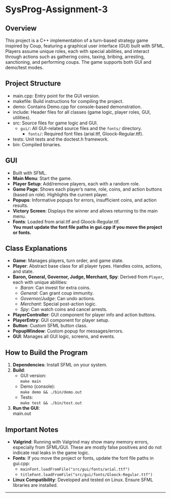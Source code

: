 # SysProg-Assignment-3

## Overview
This project is a C++ implementation of a turn-based strategy game inspired by Coup, featuring a graphical user interface (GUI) built with SFML. Players assume unique roles, each with special abilities, and interact through actions such as gathering coins, taxing, bribing, arresting, sanctioning, and performing coups. The game supports both GUI and demo/test modes.

## Project Structure
- main.cpp: Entry point for the GUI version.
- makefile: Build instructions for compiling the project.
- demo: Contains Demo.cpp for console-based demonstration.
- include: Header files for all classes (game logic, player roles, GUI, utilities).
- src: Source files for game logic and GUI.
  - `gui/`: All GUI-related source files and the `fonts/` directory.
    - `fonts/`: Required font files (arial.ttf, Gloock-Regular.ttf).
- tests: Unit tests and the doctest.h framework.
- bin: Compiled binaries.

## GUI
- Built with SFML.
- **Main Menu**: Start the game.
- **Player Setup**: Add/remove players, each with a random role.
- **Game Page**: Shows each player’s name, role, coins, and action buttons (based on role). Highlights the current player.
- **Popups**: Informative popups for errors, insufficient coins, and action results.
- **Victory Screen**: Displays the winner and allows returning to the main menu.
- **Fonts**: Loaded from arial.ttf and Gloock-Regular.ttf.  
  **You must update the font file paths in gui.cpp if you move the project or fonts.**

## Class Explanations
- **Game**: Manages players, turn order, and game state.
- **Player**: Abstract base class for all player types. Handles coins, actions, and state.
- **Baron, General, Governor, Judge, Merchant, Spy**: Derived from `Player`, each with unique abilities:
  - *Baron*: Can invest for extra coins.
  - *General*: Can grant coup immunity.
  - *Governor/Judge*: Can undo actions.
  - *Merchant*: Special post-action logic.
  - *Spy*: Can watch coins and cancel arrests.
- **PlayerController**: GUI component for player info and action buttons.
- **PlayerEntry**: GUI component for player setup.
- **Button**: Custom SFML button class.
- **PopupWindow**: Custom popup for messages/errors.
- **GUI**: Manages all GUI logic, screens, and events.

## How to Build the Program
1. **Dependencies**: Install SFML on your system.
2. **Build**:
   - GUI version:  
     `make main`
   - Demo (console):  
     `make demo && ./bin/demo.out`
   - Tests:  
     `make test && ./bin/test.out`
3. **Run the GUI**:  
   main.out

## Important Notes
- **Valgrind**: Running with Valgrind may show many memory errors, especially from SFML/GUI. These are mostly false positives and do not indicate real leaks in the game logic.
- **Fonts**: If you move the project or fonts, update the font file paths in gui.cpp:
  - `mainFont.loadFromFile("src/gui/fonts/arial.ttf")`
  - `titleFont.loadFromFile("src/gui/fonts/Gloock-Regular.ttf")`
- **Linux Compatibility**: Developed and tested on Linux. Ensure SFML libraries are installed.

---
